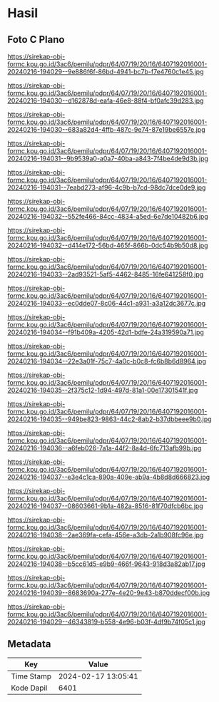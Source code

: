 # Hasil

## Foto C Plano

https://sirekap-obj-formc.kpu.go.id/3ac6/pemilu/pdpr/64/07/19/20/16/6407192016001-20240216-194029--9e886f6f-86bd-4941-bc7b-f7e4760c1e45.jpg

https://sirekap-obj-formc.kpu.go.id/3ac6/pemilu/pdpr/64/07/19/20/16/6407192016001-20240216-194030--d162878d-eafa-46e8-88f4-bf0afc39d283.jpg

https://sirekap-obj-formc.kpu.go.id/3ac6/pemilu/pdpr/64/07/19/20/16/6407192016001-20240216-194030--683a82d4-4ffb-487c-9e74-87e19be6557e.jpg

https://sirekap-obj-formc.kpu.go.id/3ac6/pemilu/pdpr/64/07/19/20/16/6407192016001-20240216-194031--9b9539a0-a0a7-40ba-a843-7f4be4de9d3b.jpg

https://sirekap-obj-formc.kpu.go.id/3ac6/pemilu/pdpr/64/07/19/20/16/6407192016001-20240216-194031--7eabd273-af96-4c9b-b7cd-98dc7dce0de9.jpg

https://sirekap-obj-formc.kpu.go.id/3ac6/pemilu/pdpr/64/07/19/20/16/6407192016001-20240216-194032--552fe466-84cc-4834-a5ed-6e7de10482b6.jpg

https://sirekap-obj-formc.kpu.go.id/3ac6/pemilu/pdpr/64/07/19/20/16/6407192016001-20240216-194032--d414e172-56bd-465f-866b-0dc54b9b50d8.jpg

https://sirekap-obj-formc.kpu.go.id/3ac6/pemilu/pdpr/64/07/19/20/16/6407192016001-20240216-194033--2ad93521-5af5-4462-8485-16fe641258f0.jpg

https://sirekap-obj-formc.kpu.go.id/3ac6/pemilu/pdpr/64/07/19/20/16/6407192016001-20240216-194033--ec0dde07-8c06-44c1-a931-a3a12dc3677c.jpg

https://sirekap-obj-formc.kpu.go.id/3ac6/pemilu/pdpr/64/07/19/20/16/6407192016001-20240216-194034--f91b409a-4205-42d1-bdfe-24a319590a71.jpg

https://sirekap-obj-formc.kpu.go.id/3ac6/pemilu/pdpr/64/07/19/20/16/6407192016001-20240216-194034--22e3a01f-75c7-4a0c-b0c8-fc6b8b6d8964.jpg

https://sirekap-obj-formc.kpu.go.id/3ac6/pemilu/pdpr/64/07/19/20/16/6407192016001-20240216-194035--2f375c12-1d94-497d-81a1-00e17301541f.jpg

https://sirekap-obj-formc.kpu.go.id/3ac6/pemilu/pdpr/64/07/19/20/16/6407192016001-20240216-194035--949be823-9863-44c2-8ab2-b37dbbeee9b0.jpg

https://sirekap-obj-formc.kpu.go.id/3ac6/pemilu/pdpr/64/07/19/20/16/6407192016001-20240216-194036--a6feb026-7a1a-44f2-8a4d-6fc713afb99b.jpg

https://sirekap-obj-formc.kpu.go.id/3ac6/pemilu/pdpr/64/07/19/20/16/6407192016001-20240216-194037--e3e4c1ca-890a-409e-ab9a-4b8d8d666823.jpg

https://sirekap-obj-formc.kpu.go.id/3ac6/pemilu/pdpr/64/07/19/20/16/6407192016001-20240216-194037--08603661-9b1a-482a-8516-81f70dfcb6bc.jpg

https://sirekap-obj-formc.kpu.go.id/3ac6/pemilu/pdpr/64/07/19/20/16/6407192016001-20240216-194038--2ae369fa-cefa-456e-a3db-2a1b908fc96e.jpg

https://sirekap-obj-formc.kpu.go.id/3ac6/pemilu/pdpr/64/07/19/20/16/6407192016001-20240216-194038--b5cc61d5-e9b9-466f-9643-918d3a82ab17.jpg

https://sirekap-obj-formc.kpu.go.id/3ac6/pemilu/pdpr/64/07/19/20/16/6407192016001-20240216-194039--8683690a-277e-4e20-9e43-b870ddecf00b.jpg

https://sirekap-obj-formc.kpu.go.id/3ac6/pemilu/pdpr/64/07/19/20/16/6407192016001-20240216-194029--46343819-b558-4e96-b03f-4df9b74f05c1.jpg


## Metadata

| Key        | Value               |
| ---------- | ------------------- |
| Time Stamp | 2024-02-17 13:05:41 |
| Kode Dapil | 6401                |



